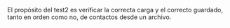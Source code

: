 El propósito del test2 es verificar la correcta carga y el correcto guardado, tanto en orden como no, de contactos desde un archivo.